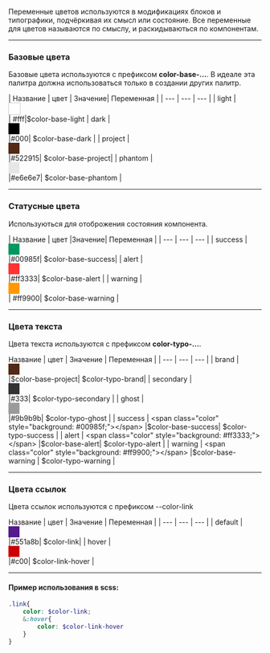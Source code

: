 Переменные цветов используются в модификациях блоков и типографики, подчёркивая их смысл или состояние. 
Все переменные для цветов называются по смыслу, и раскидываються по компонентам. 
<hr/>

### Базовые цвета
Базовые цвета используются с префиксом **color-base-...**.
В идеале эта палитра должна использоваться только в создании других палитр.

| Название | цвет | Значение| Переменная |
| --- | --- | --- |
| light  | <span class="color" style="background: #fff;border: 1px solid #ccc;"></span>  | #fff|$color-base-light
| dark  | <span class="color" style="background: #000;"></span> |#000| $color-base-dark |
| project  | <span class="color" style="background: #522915;"></span> |#522915| $color-base-project|
| phantom  | <span class="color" style="background: #e6e6e7;"></span>  |#e6e6e7| $color-base-phantom |
<hr/>

### Статусные цвета
Используються для отоброжения состояния компонента.

| Название | цвет |Значение| Переменная |
| --- | --- | --- |
| success  | <span class="color" style="background: #00985f;"></span>  |#00985f| $color-base-success|
| alert  | <span class="color" style="background: #ff3333;"></span>  |#ff3333| $color-base-alert |
| warning  | <span class="color" style="background: #ff9900;"></span> | #ff9900| $color-base-warning |
<hr/>

### Цвета текста
Цвета текста  используются с префиксом **color-typo-...**.

 Название | цвет | Значение | Переменная |
| --- | --- | --- |
| brand  | <span class="color" style="background: #522915;"></span>  |$color-base-project| $color-typo-brand|
| secondary  | <span class="color" style="background: #333;"></span>  |#333| $color-typo-secondary |
| ghost  | <span class="color" style="background: #9b9b9b;"></span>  |#9b9b9b| $color-typo-ghost |
| success  | <span class="color" style="background: #00985f;"></span>  |$color-base-success| $color-typo-success |
| alert  | <span class="color" style="background: #ff3333;"></span>  |$color-base-alert| $color-typo-alert |
| warning  | <span class="color" style="background: #ff9900;"></span>  |$color-base-warning | $color-typo-warning |
<hr/>


### Цвета ссылок
Цвета ссылок используются c префиксом --color-link

Название | цвет | Значение | Переменная |
| --- | --- | --- |
| default  | <span class="color" style="background: #551a8b;"></span>  |#551a8b| $color-link|
| hover  | <span class="color" style="background: #c00;"></span>  |#c00| $color-link-hover |
<hr/>

#### Пример использования в scss:
```scss
.link{
    color: $color-link;
    &:hover{
        color: $color-link-hover 
    }
}
```


<style>
    .color{
        width: 22px;
        height: 22px;
        display: block
    }
</style>